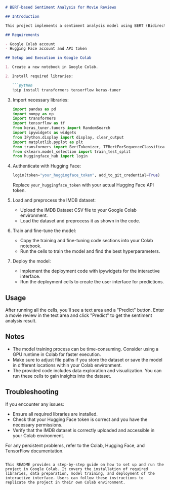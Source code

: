 ```markdown
# BERT-based Sentiment Analysis for Movie Reviews

## Introduction

This project implements a sentiment analysis model using BERT (Bidirectional Encoder Representations from Transformers) to classify movie reviews as positive or negative. The model is trained on the IMDB movie reviews dataset and deployed with an interactive interface for real-time predictions.

## Requirements

- Google Colab account
- Hugging Face account and API token

## Setup and Execution in Google Colab

1. Create a new notebook in Google Colab.

2. Install required libraries:

   ```python
   !pip install transformers tensorflow keras-tuner
   ```

3. Import necessary libraries:

   ```python
   import pandas as pd
   import numpy as np
   import transformers
   import tensorflow as tf
   from keras_tuner.tuners import RandomSearch
   import ipywidgets as widgets
   from IPython.display import display, clear_output
   import matplotlib.pyplot as plt
   from transformers import BertTokenizer, TFBertForSequenceClassification
   from sklearn.model_selection import train_test_split
   from huggingface_hub import login
   ```

4. Authenticate with Hugging Face:

   ```python
   login(token="your_huggingface_token", add_to_git_credential=True)
   ```

   Replace `your_huggingface_token` with your actual Hugging Face API token.

5. Load and preprocess the IMDB dataset:

   - Upload the IMDB Dataset CSV file to your Google Colab environment.
   - Load the dataset and preprocess it as shown in the code.

6. Train and fine-tune the model:

   - Copy the training and fine-tuning code sections into your Colab notebook.
   - Run the cells to train the model and find the best hyperparameters.

7. Deploy the model:

   - Implement the deployment code with ipywidgets for the interactive interface.
   - Run the deployment cells to create the user interface for predictions.

## Usage

After running all the cells, you'll see a text area and a "Predict" button. Enter a movie review in the text area and click "Predict" to get the sentiment analysis result.

## Notes

- The model training process can be time-consuming. Consider using a GPU runtime in Colab for faster execution.
- Make sure to adjust file paths if you store the dataset or save the model in different locations within your Colab environment.
- The provided code includes data exploration and visualization. You can run these cells to gain insights into the dataset.

## Troubleshooting

If you encounter any issues:
- Ensure all required libraries are installed.
- Check that your Hugging Face token is correct and you have the necessary permissions.
- Verify that the IMDB dataset is correctly uploaded and accessible in your Colab environment.

For any persistent problems, refer to the Colab, Hugging Face, and TensorFlow documentation.
```

This README provides a step-by-step guide on how to set up and run the project in Google Colab. It covers the installation of required libraries, data preparation, model training, and deployment of the interactive interface. Users can follow these instructions to replicate the project in their own Colab environment.